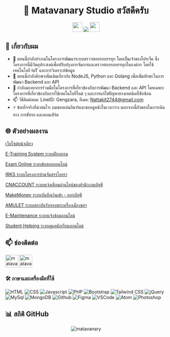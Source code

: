 <h1 align="center">👋 Matavanary Studio สวัสดีครับ</h1>

<p align="center"> 
  <img src="https://media.giphy.com/media/iY8CRBdQXODJSCERIr/giphy.gif" width="30px">
  <img src="https://komarev.com/ghpvc/?username=matavanary&label=&nbsp;จำนวนผู้เข้าชม&nbsp;&color=0e75b6&style=flat"/>
  <img src="https://media.giphy.com/media/iY8CRBdQXODJSCERIr/giphy.gif" width="30px"> 
</p>

## 🚀 เกี่ยวกับผม
- 🔭 ตอนนี้กำลังทำงานในโครงการพัฒนาระบบตรวจสอบรถบรรทุก โดยเป็นเจ้าของโปรเจ็ค ซึ่งโครงการนี้มีวัตถุประสงค์เพื่อปรับปรุงการจัดการและตรวจสอบรถบรรทุกในองค์กร โดยใช้เทคโนโลยี IoT และการวิเคราะห์ข้อมูล
- 🌱 ตอนนี้กำลังศึกษาเพิ่มเติมเกี่ยวกับ NodeJS, Python และ Golang เพื่อเพิ่มทักษะในการพัฒนา Backend และ API
- 👯 กำลังมองหาการร่วมมือในโครงการที่เกี่ยวข้องกับการพัฒนา Backend และ API โดยเฉพาะโครงการที่เกี่ยวข้องกับการใช้เทคโนโลยีใหม่ ๆ และการแก้ไขปัญหาทางเทคนิคที่ซับซ้อน
- 📫 วิธีติดต่อผม: LineID: Gengzara, อีเมล: Nattakit2744@gmail.com
- ⚡ ข้อเท็จจริงที่น่าสนใจ: ผมชอบเล่นกีตาร์และชอบดูหนังในเวลาว่าง นอกจากนี้ยังชอบในการเดินทาง การขับรถ และคอนเสิร์ต

## 🌐 ตัวอย่างผลงาน

[เว็บไซต์หน้าเดียว](https://github.com/matavanary/MY_PROJECT/tree/main/TOTAL/Matavanary001)

[E-Training System ระบบฝึกอบรม](https://github.com/ENOMBAN/MY_PROJECT/tree/main/TOTAL/e-Training%20System)

[Exam Online ระบบข้อสอบออนไลน์](https://github.com/ENOMBAN/MY_PROJECT/tree/main/TOTAL/exam%20online)

[IRKS ระบบโครงการบ้านจัดสรรไอยรา](https://github.com/ENOMBAN/MY_PROJECT/tree/main/TOTAL/IRKS)

[CNACCOUNT ระบบแจ้งเตือนผ่านไลน์ของสำนักงานบัญชี](https://github.com/ENOMBAN/MY_PROJECT/tree/main/TOTAL/CNACCOUNT)

[MakeMoney ระบบบันทึกเงินเข้า - ออกบัญชี](https://github.com/ENOMBAN/MY_PROJECT/tree/main/TOTAL/MakeMoney)

[AMULET ระบบสถาบันรับรองพระเครื่องเมืองชลฯ](https://github.com/ENOMBAN/MY_PROJECT/tree/main/TOTAL/AMULET)

[E-Maintenance ระบบแจ้งซ่อมออนไลน์](https://github.com/ENOMBAN/MY_PROJECT/tree/main/TOTAL/EMS)

[Student Helping ระบบดูแลนักเรียนออนไลน์](https://github.com/ENOMBAN/MY_PROJECT/tree/main/TOTAL/StudentHelping)

## 📫 ช่องติดต่อ
<p align="left">
  <a href="https://www.facebook.com/enombanstudio" target="_blank"><img align="center" src="https://raw.githubusercontent.com/rahuldkjain/github-profile-readme-generator/master/src/images/icons/Social/facebook.svg" alt="matavanary" height="40" width="40" /></a>
  <a href="https://line.me/ti/p/vcxFDIaEft" target="_blank"><img align="center" src="https://upload.wikimedia.org/wikipedia/commons/thumb/4/41/LINE_logo.svg/800px-LINE_logo.svg.png" alt="matavanary" height="40" width="40" /></a>
</p>

### :hammer_and_wrench: ภาษาและเครื่องมือที่ใช้
<p align="left"> 
  <img src="https://skillicons.dev/icons?i=html" title="HTML"/>
  <img src="https://skillicons.dev/icons?i=css" title="CSS"/>
  <img src="https://skillicons.dev/icons?i=js" title="Javascript"/>
  <img src="https://skillicons.dev/icons?i=php" title="PHP"/>
  <img src="https://skillicons.dev/icons?i=bootstrap" title="Bootstrap"/>
  <img src="https://skillicons.dev/icons?i=tailwind" title="Tailwind CSS"/>
  <img src="https://skillicons.dev/icons?i=jquery" title="jQuery"/>
  <img src="https://skillicons.dev/icons?i=mysql" title="MySql"/>
  <img src="https://skillicons.dev/icons?i=mongodb" title="MongoDB"/>
  <img src="https://skillicons.dev/icons?i=github" title="Github"/>
  <img src="https://skillicons.dev/icons?i=figma" title="Figma"/>
  <img src="https://skillicons.dev/icons?i=vscode" title="VSCode"/>
  <img src="https://skillicons.dev/icons?i=atom" title="Atom"/>
  <img src="https://skillicons.dev/icons?i=ps" title="Photoshop"/>
</p>

<!--
<p align="center">
  <img src="https://github-readme-streak-stats.herokuapp.com/?user=matavanary&theme=dark&date_format=M%20j%5B%2C%20Y%5D&border=FF4500&ring=FF4500&currStreakNum=F1F1F1&sideNums=E2E0DE&currStreakLabel=FF4E01&sideLabels=FF5600&stroke=FF4500&fire=FE4906&dates=E5E5E5"/>
</p>

## 📊 สถิติ GitHub
<p align="center">
  <img src="https://github-readme-stats.vercel.app/api?username=matavanary&theme=midnight-purple&show_icons=true&include_all_commits=true&count_private=true&hide=issues" alt="matavanary"/>
</p>
-->
## 📊 สถิติ GitHub
<p align="center"><img src="https://github-readme-stats.vercel.app/api?username=matavanary&theme=midnight-purple&show_icons=true&include_all_commits=true&count_private=true&hide=issues" alt="matavanary"/>
</p>
